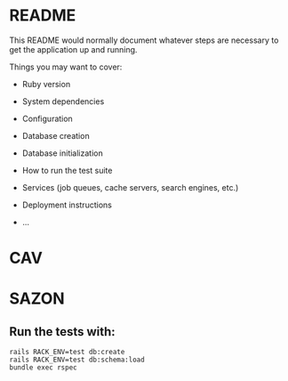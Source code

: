# README

This README would normally document whatever steps are necessary to get the
application up and running.

Things you may want to cover:

* Ruby version

* System dependencies

* Configuration

* Database creation

* Database initialization

* How to run the test suite

* Services (job queues, cache servers, search engines, etc.)

* Deployment instructions

* ...
# CAV
# SAZON


## Run the tests with:

```bundle install
rails RACK_ENV=test db:create
rails RACK_ENV=test db:schema:load
bundle exec rspec
```
